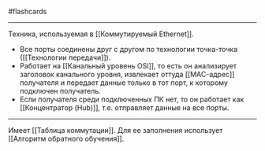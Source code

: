 #flashcards
***
Техника, используемая в [[Коммутируемый Ethernet]].
- Все порты соединены друг с другом по технологии точка-точка ([[Технологии передачи]]).
- Работает на [[Канальный уровень OSI]], то есть он анализирует заголовок канального уровня, извлекает оттуда [[MAC-адрес]] получателя и передает данные только в тот порт, к которому подключен получатель.
- Если получателя среди подключенных ПК нет, то он работает как [[Концентратор (Hub)]], т.е. отправляет данные на все порты.
***
Имеет [[Таблица коммутации]].
Для ее заполнения использует [[Алгоритм обратного обучения]].
<!--SR:!2025-09-24,3,250-->